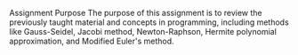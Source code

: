 Assignment Purpose
The purpose of this assignment is to review the previously taught material and concepts in programming, including methods like Gauss-Seidel, Jacobi method, Newton-Raphson, Hermite polynomial approximation, and Modified Euler's method.
